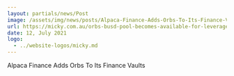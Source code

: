 ```yaml
---
layout: partials/news/Post
image: /assets/img/news/posts/Alpaca-Finance-Adds-Orbs-To-Its-Finance-Vaults-micky.png
url: https://micky.com.au/orbs-busd-pool-becomes-available-for-leveraged-yield-farmers-on-alpaca-finance/
date: 12, July 2021
logo: 
  - ../website-logos/micky.md
---
```


Alpaca Finance Adds Orbs To Its Finance Vaults